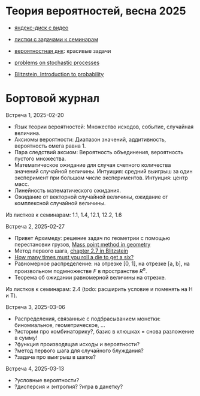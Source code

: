 # Теория вероятностей, весна 2025

* [яндекс-диск с видео](https://disk.yandex.ru/d/Pf9lnQrY8ITNDg)

* [листки с задачами к семинарам](https://github.com/bdemeshev/probability_pro/raw/master/probability_pro.pdf)

* [вероятностная днк](https://github.com/bdemeshev/probability_dna/raw/master/probability_dna.pdf): красивые задачи

* [problems on stochastic processes](https://github.com/bdemeshev/stochastic/raw/master/stochastic_pro.pdf)

* [Blitzstein, Introduction to probability](https://projects.iq.harvard.edu/stat110/home)

# Бортовой журнал

Встреча 1, 2025-02-20

* Язык теории вероятностей:
Множество исходов, событие, случайная величина.
* Аксиомы вероятности:
Диапазон значений, аддитивность, вероятность омега равна 1.
* Пара следствий аксиом:
Вероятность объединения, вероятность пустого множества.
* Математическое ожидание для случая счетного количества значений случайной величины.
Интуиция: средний выигрыш за один эксперимент при большом числе экспериментов.
Интуиция: центр масс.
* Линейность математического ожидания.
* Ожидание от векторной случайной величины, ожидание от комплексной случайной величины.

Из листков к семинарам: 1.1, 1.4, 12.1, 12.2, 1.6

Встреча 2, 2025-02-27

* Привет Архимеду: решение задач по геометрии с помощью перестановки грузов, [Mass point method in geometry](https://mathcircle.berkeley.edu/sites/default/files/archivedocs/2007_2008/lectures/0708lecturespdf/MassPointsBMC07.pdf)
* Метод первого шага, [chapter 2.7 in Blitzstein](https://projects.iq.harvard.edu/stat110/home)
* [How many times must you roll a die to get a six?](https://www.youtube.com/watch?v=xH89DaEI35w)
* Равномерное распределение: на отрезке [0, 1], на отрезке [a, b], на произвольном подмножестве $F$ в пространстве $R^n$.
* Теорема об ожидании равномерной величины на отрезке.

Из листков к семинарам: 2.4 (todo: расширить условие и поменять на H и T).

Встреча 3, 2025-03-06

* Распределения, связанные с подбрасыванием монетки: биномиальное, геометрическое, ...
* ?истории про комбинаторику?, базис в клюшках = снова разложение в сумму!
* ?функция производящая исходы и вероятности?
* ?метод первого шага для случайного блуждания?
* ?задача про выигрыш в шапке?

Встреча 4, 2025-03-13

* ?условные вероятности?
* ?дисперсия и энтропия? ?игра в данетку?



